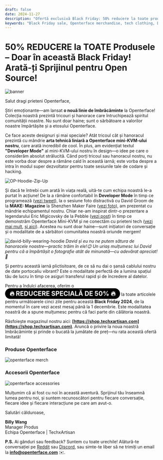 ```yaml
---
draft: false
date: 2024-11-27
description: "Ofertă exclusivă Black Friday: 50% reducere la toate produsele Openterface! Nouă linie de îmbrăcăminte inspirată de tech cu designuri Mini-KVM, tricouri Developer Mode, hanorace și cabluri de date portocalii premium. Ofertă limitată până la 1 decembrie."
keywords: "Black Friday sale, Openterface merchandise, tech clothing, Developer Mode hoodie, Mini-KVM design, tech apparel, orange data cable, tech fashion, open source merchandise, TechxArtisan shop, tech community, developer clothing, tech accessories, 50% discount, limited time offer"
---
```


# 50% REDUCERE la TOATE Produsele – Doar în această Black Friday! Arată-ți Sprijinul pentru Open Source!

<style>
  .heartbeat-label {
    display: inline-block;
    background-color: #000000;
    color: white;
    font-size: 1.5em;
    font-weight: bold;
    padding: 5px 15px;
    border-radius: 25px;
    animation: heartbeat 1.6s infinite;
    text-align: center;
  }

  @keyframes heartbeat {
    0% { transform: scale(1); }
    30% { transform: scale(1.01); }
    60% { transform: scale(1); }
  }
</style>

![banner](../pic/241120-Black-Firday-poster-50.jpg)

Salut dragi prieteni Openterface,

Știri emoționante—am lansat **o nouă linie de îmbrăcăminte** la Openterface! Colecția noastră prezintă tricouri și hanorace care întruchipează spiritul comunității noastre. Nu sunt doar haine; sunt o sărbătoare a valorilor noastre împărtășite și a etosului Openterface.

Ce face aceste designuri și mai speciale? Atât tricoul cât și hanoracul prezintă cu mândrie **arta tehnică liniară a Openterface mini-KVM-ului nostru**, care arată incredibil de cool. În plus, am evidențiat textul **"Developer Mode"** al mini-KVM-ului nostru în design—o idee pe care o considerăm absolut strălucită. Când porți tricoul sau hanoracul nostru, nu este vorba doar despre a rămâne cald în această iarnă; este vorba despre a intra în modul super dezvoltator pentru toate sesiunile tale de codare și hacking.

![OP-Hoodie-Zip-Up](../pic/241120-OP-Hoodie-Zip-Up.jpg)

Și dacă te întrebi cum arată în viața reală, uită-te cum echipa noastră le-a purtat în acțiune! De la a rămâne confortabil în **Developer Mode** în timp ce programează ([vezi tweet](https://x.com/TechxArtisan/status/1861611266705379346)), la o sesiune foto distractivă cu David Groom de la **MAKE: Magazine** la Shenzhen Maker Faire ([vezi foto](https://pbs.twimg.com/media/Gcp8E32agAAEnl-?format=jpg&name=large)), am prezentat cu mândrie echipamentul nostru. Chiar ne-am inspirat dintr-o prezentare a legendarului Eric Migicovsky de la Pebble ([vezi post](https://www.linkedin.com/posts/billy-wangrb_had-an-incredible-weekend-at-shenzhen-maker-activity-7264123680803233792-l7Mm?utm_source=share&utm_medium=member_desktop)) în timp ce demonstrăm Openterface Mini-KVM și ne conectăm cu prieteni tech ([vezi mai mult](https://twitter.com/TechxArtisan/status/1858397377196965913), [și aici](https://twitter.com/TechxArtisan/status/1858400923325726750)). Acestea nu sunt doar haine—sunt inițiatori de conversație și o modalitate de a sărbători comunitatea noastră oriunde mergem!

![david-billy-wearing-hoodie](../pic/241120-david-billy-wearing-hoodie.webp)
*David și eu nu ne putem sătura de hanoracele noastre—practic trăim în ele!😉 Un uriaș mulțumesc lui David pentru că a împărtășit o fotografie atât de minunată—cu adevărat apreciat!🎉*

Și pentru această iarnă plictisitoare, de ce să nu dai o șansă cablului nostru de date portocaliu vibrant? Este o modalitate perfectă de a lumina spațiul tău de lucru în timp ce asiguri transferul rapid și de încredere al datelor.

Pentru a îndulci afacerea, oferim o <a href="https://shop.techxartisan.com" style="text-decoration: none;"><span class="heartbeat-label">🔥 REDUCERE SPECIALĂ DE 50% 🔥</span></a> la toate articolele pentru următoarele cinci zile pentru această **Black Friday 2024**, de la momentul în care vezi acest mesaj până la 1 decembrie. Este modalitatea noastră de a spune mulțumesc pentru că faci parte din călătoria noastră.

Răsfoiește magazinul nostru aici: **[https://shop.techxartisan.com](https://shop.techxartisan.com)**. Aruncă o privire la noua noastră îmbrăcăminte și prinde o bucată la jumătate de preț—nu rata această ofertă limitată!

### Produse Openterface
![openterface merch](../pic/241120-txa-shop-op-merch.jpg)

### Accesorii Openterface
![openterface accessories](../pic/241120-txa-shop-op-accessories.jpg)

Mulțumim că ai fost cu noi în această aventură. Sprijinul tău înseamnă lumea pentru noi, și suntem recunoscători pentru fiecare conversație, fiecare idee și fiecare interacțiune pe care am avut-o.

Salutări călduroase,

**Billy Wang**  
Manager Produs  
Echipa Openterface | TechxArtisan  

**P.S.** Ai gânduri sau feedback? Suntem cu toate urechile! Alătură-te conversației pe [Reddit](https://openterface.com/reddit) sau [Discord](https://openterface.com/discord), sau simte-te liber să ne trimiți un email la **info@openterface.com** ✉️.
